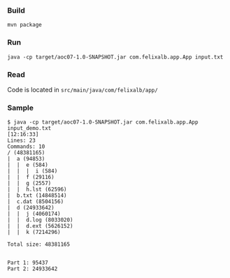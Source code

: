 ### Build

```
mvn package
```

### Run
```
java -cp target/aoc07-1.0-SNAPSHOT.jar com.felixalb.app.App input.txt
```

### Read
Code is located in `src/main/java/com/felixalb/app/`

### Sample
```
$ java -cp target/aoc07-1.0-SNAPSHOT.jar com.felixalb.app.App input_demo.txt                                                                                                       [12:16:33]
Lines: 23
Commands: 10
/ (48381165)
|  a (94853)
|  |  e (584)
|  |  |  i (584)
|  |  f (29116)
|  |  g (2557)
|  |  h.lst (62596)
|  b.txt (14848514)
|  c.dat (8504156)
|  d (24933642)
|  |  j (4060174)
|  |  d.log (8033020)
|  |  d.ext (5626152)
|  |  k (7214296)

Total size: 48381165


Part 1: 95437
Part 2: 24933642
```
